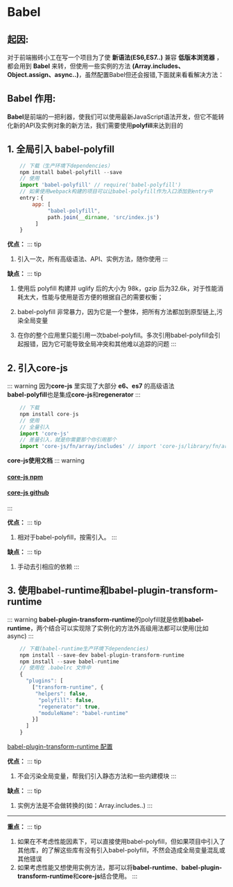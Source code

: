 # Babel

## 起因:

对于前端搬砖小工在写一个项目为了使 **新语法(ES6,ES7..)** 兼容 **低版本浏览器** ，都会用到 **Babel** 来转，但使用一些实例的方法 **(Array.includes、Object.assign、async..)**，虽然配置Babel但还会报错,下面就来看看解决方法：

## Babel 作用:

**Babel**是前端的一把利器，使我们可以使用最新JavaScript语法开发，但它不能转化新的API及实例对象的新方法，我们需要使用**polyfill**来达到目的

## 1. 全局引入 babel-polyfill

```js
	// 下载（生产环境下dependencies）
	npm install babel-polyfill --save
	// 使用
	import 'babel-polyfill' // require('babel-polyfill')
	// 如果使用webpack构建的项目可以让babel-polyfill作为入口添加到entry中
	entry：{
		app: [
	         "babel-polyfill",
	         path.join(__dirname, 'src/index.js')
	     ]
	}
```

**优点：** 
::: tip
1. 引入一次，所有高级语法、API、实例方法，随你使用
:::

**缺点：** 
::: tip
1. 使用后 polyfill 构建并 uglify 后的大小为 98k，gzip 后为32.6k，对于性能消耗太大，性能与使用是否方便的根据自己的需要权衡；

2. babel-polyfill 非常暴力，因为它是一个整体，把所有方法都加到原型链上,污染全局变量

3. 在你的整个应用里只能引用一次babel-polyfill。多次引用babel-polyfill会引起报错，因为它可能导致全局冲突和其他难以追踪的问题
:::

## 2. 引入core-js 
::: warning
因为**core-js** 里实现了大部分 **e6、es7** 的高级语法  
**babel-polyfill**也是集成**core-js**和**regenerator**
:::

```js
	// 下载
	npm install core-js
	// 使用
	// 全量引入
	import 'core-js'
	// 差量引入，就是你需要那个你引用那个
	import 'core-js/fn/array/includes' // import 'core-js/library/fn/array/includes'
```	

**core-js使用文档**
::: warning
#### [core-js  npm](https://www.npmjs.com/package/core-js "core-js  npm")

#### [core-js github](https://github.com/zloirock/core-js "core-js github")
:::

**优点：** 
::: tip
1. 相对于babel-polyfill，按需引入。
:::

**缺点：** 
::: tip
1. 手动去引相应的依赖
:::

## 3. 使用babel-runtime和babel-plugin-transform-runtime
::: warning
**babel-plugin-transform-runtime**的polyfill就是依赖**babel-runtime**，两个结合可以实现除了实例化的方法外高级用法都可以使用(比如 async)
:::

```js	
	// 下载(babel-runtime生产环境下dependencies)
	npm install --save-dev babel-plugin-transform-runtime
	npm install --save babel-runtime
	// 使用在 .babelrc 文件中
	{
	  "plugins": [
	    ["transform-runtime", {
	     "helpers": false, 
	      "polyfill": false,
	      "regenerator": true, 
	      "moduleName": "babel-runtime"
	    }]
	  ]
	}
```

[babel-plugin-transform-runtime 配置](https://babeljs.io/docs/en/babel-plugin-transform-runtime/ "具体的属性解释")

**优点：** 
::: tip
1. 不会污染全局变量，帮我们引入静态方法和一些内建模块
:::

**缺点：** 
::: tip
1. 实例方法是不会做转换的(如：Array.includes..)
:::

----------
**重点：**
::: tip
1. 如果在不考虑性能因素下，可以直接使用babel-polyfill，但如果项目中引入了其他库，的了解这些库有没有引入babel-polyfill，不然会造成全局变量混乱或其他错误
2. 如果考虑性能又想使用实例方法，那可以将**babel-runtime**、**babel-plugin-transform-runtime**和**core-js**结合使用。
:::
